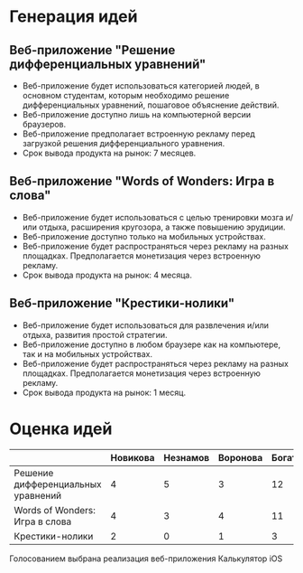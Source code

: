 # Генерация идей

## Веб-приложение "Решение дифференциальных уравнений"
- Веб-приложение будет использоваться категорией людей, в основном студентам, которым необходимо решение дифференциальных уравнений, пошаговое объяснение действий.
- Веб-приложение доступно лишь на компьютерной версии браузеров.
- Веб-приложение предполагает встроенную рекламу перед загрузкой решения дифференциального уравнения.
- Срок вывода продукта на рынок: 7 месяцев.

## Веб-приложение "Words of Wonders: Игра в слова"
- Веб-приложение будет использоваться с целью тренировки мозга и/или отдыха, расширения кругозора, а также повышению эрудиции.
- Веб-приложение доступно только на мобильных устройствах.
- Веб-приложение будет распространяться через рекламу на разных площадках. Предполагается монетизация через встроенную рекламу.
- Срок вывода продукта на рынок: 4 месяца.

## Веб-приложение "Крестики-нолики"
- Веб-приложение будет использоваться для развлечения и/или отдыха, развития простой стратегии.
- Веб-приложение доступно в любом браузере как на компьютере, так и на мобильных устройствах.
- Веб-приложение будет распространяться через рекламу на разных площадках. Предполагается монетизация через встроенную рекламу.
- Срок вывода продукта на рынок: 1 месяц.

# Оценка идей
|                                    | Новикова | Незнамов | Воронова | Богатов   | Штыка  | Результат |
| ---------------------------------- | -------- | -------- | -------  | --------- | ------ | --------- |
| Решение дифференциальных уравнений | 4        | 5        | 3        | 12        |        |           |
| Words of Wonders: Игра в слова     | 4        | 3        | 4        | 11        |        |           |
| Крестики-нолики                    | 2        | 0        | 1        | 3         |        |           |

Голосованием выбрана реализация веб-приложения Калькулятор iOS
